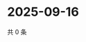 # 2025-09-16

共 0 条

<!-- BEGIN ZHIHUVIDEO -->
<!-- 最后更新时间 Tue Sep 16 2025 20:21:39 GMT+0800 (China Standard Time) -->

<!-- END ZHIHUVIDEO -->
